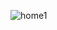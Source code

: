 ![home1](https://github.com/Lavanya-rajasekaran/Online-Voting-System/assets/171319413/5820eb8f-f9af-4e5a-ba68-e98b790324a5)
